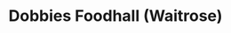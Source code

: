 ---
title: "Dobbies Foodhall (Waitrose)"
url: /cirencester/dobbies-foodhall-waitrose/
shop: convenience
---